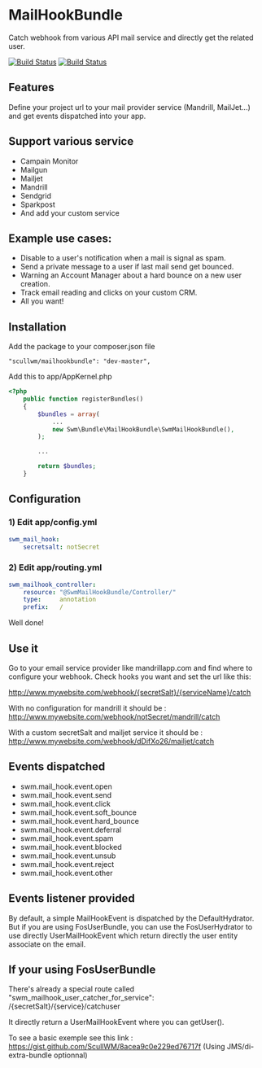 MailHookBundle
=============================================================================
Catch webhook from various API mail service and directly get the related user.


[![Build Status](https://scrutinizer-ci.com/g/ScullWM/MailHookBundle/badges/quality-score.png?b=master)](https://scrutinizer-ci.com/g/ScullWM/MailHookBundle/)
[![Build Status](https://scrutinizer-ci.com/g/ScullWM/MailHookBundle/badges/build.png?b=master)](https://scrutinizer-ci.com/g/ScullWM/MailHookBundle/build-status/master)


Features
--------
Define your project url to your mail provider service (Mandrill, MailJet...) and get events dispatched into your app.


Support various service
--------
- Campain Monitor
- Mailgun
- Mailjet
- Mandrill
- Sendgrid
- Sparkpost
- And add your custom service

Example use cases:
-------------
- Disable to a user's notification when a mail is signal as spam.
- Send a private message to a user if last mail send get bounced.
- Warning an Account Manager about a hard bounce on a new user creation.
- Track email reading and clicks on your custom CRM.
- All you want!


Installation
-----------------------------------

Add the package to your composer.json file
```
"scullwm/mailhookbundle": "dev-master",
```

Add this to app/AppKernel.php
```php
<?php
    public function registerBundles()
    {
        $bundles = array(
            ...
            new Swm\Bundle\MailHookBundle\SwmMailHookBundle(),
        );

        ...

        return $bundles;
    }
```

Configuration
-------------

### 1) Edit app/config.yml

```yaml
swm_mail_hook:
    secretsalt: notSecret
```

### 2) Edit app/routing.yml

```yaml
swm_mailhook_controller:
    resource: "@SwmMailHookBundle/Controller/"
    type:     annotation
    prefix:   /
```

Well done!


Use it
------

Go to your email service provider like mandrillapp.com and find where to configure your webhook.
Check hooks you want and set the url like this:

http://www.mywebsite.com/webhook/{secretSalt}/{serviceName}/catch

With no configuration for mandrill it should be :
http://www.mywebsite.com/webhook/notSecret/mandrill/catch

With a custom secretSalt and mailjet service it should be :
http://www.mywebsite.com/webhook/dDifXo26/mailjet/catch


Events dispatched
-----------------

- swm.mail_hook.event.open
- swm.mail_hook.event.send
- swm.mail_hook.event.click
- swm.mail_hook.event.soft_bounce
- swm.mail_hook.event.hard_bounce
- swm.mail_hook.event.deferral
- swm.mail_hook.event.spam
- swm.mail_hook.event.blocked
- swm.mail_hook.event.unsub
- swm.mail_hook.event.reject
- swm.mail_hook.event.other


Events listener provided
------------------------

By default, a simple MailHookEvent is dispatched by the DefaultHydrator.
But if you are using FosUserBundle, you can use the FosUserHydrator to use directly UserMailHookEvent which return directly the user entity associate on the email.


If your using FosUserBundle
----------------------------

There's already a special route called "swm_mailhook_user_catcher_for_service":
/{secretSalt}/{service}/catchuser

It directly return a UserMailHookEvent where you can getUser().

To see a basic exemple see this link : https://gist.github.com/ScullWM/8acea9c0e229ed76717f (Using JMS/di-extra-bundle optionnal)
